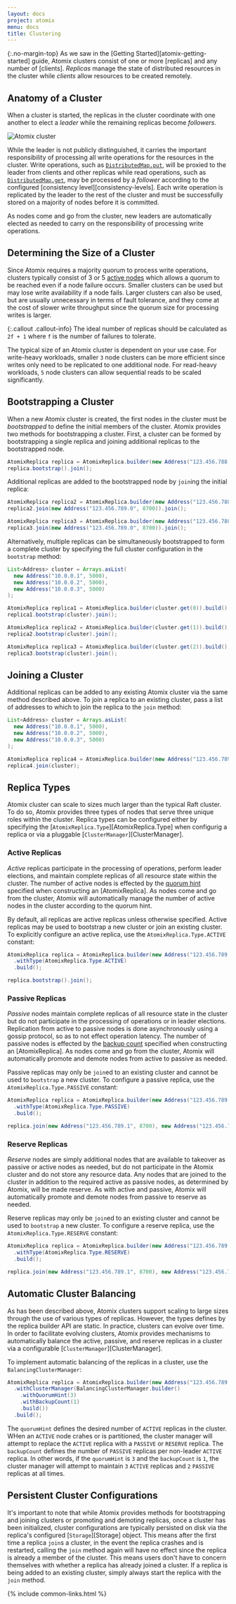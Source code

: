 ```yaml
---
layout: docs
project: atomix
menu: docs
title: Clustering
---
```


{:.no-margin-top}
As we saw in the [Getting Started][atomix-getting-started] guide, Atomix clusters consist of one or more [replicas] and any number of [clients]. *Replicas* manage the state of distributed resources in the cluster while *clients* allow resources to be created remotely.

## Anatomy of a Cluster

When a cluster is started, the replicas in the cluster coordinate with one another to elect a *leader* while the remaining replicas become *followers*.

![Atomix cluster](/assets/img/docs/cluster.png)

While the leader is not publicly distinguished, it carries the important responsibility of processing all write operations for the resources in the cluster. Write operations, such as [`DistributedMap.put`][dmap-put], will be proxied to the leader from clients and other replicas while read operations, such as [`DistributedMap.get`][dmap-get], may be processed by a *follower* according to the configured [consistency level][consistency-levels]. Each write operation is replicated by the leader to the rest of the cluster and must be successfully stored on a majority of nodes before it is committed.

As nodes come and go from the cluster, new leaders are automatically elected as needed to carry on the responsibility of processing write operations.

## Determining the Size of a Cluster

Since Atomix requires a majority quorum to process write operations, clusters typically consist of 3 or 5 [active nodes](#active-nodes) which allows a quorum to be reached even if a node failure occurs. Smaller clusters can be used but may lose write availability if a node fails. Larger clusters can also be used, but are usually unnecessary in terms of fault tolerance, and they come at the cost of slower write throughput since the quorum size for processing writes is larger.

{:.callout .callout-info}
The ideal number of replicas should be calculated as `2f + 1` where `f` is the number of failures to tolerate.

The typical size of an Atomix cluster is dependent on your use case. For write-heavy workloads, smaller `3` node clusters can be more efficient since writes only need to be replicated to one additional node. For read-heavy workloads, `5` node clusters can allow sequential reads to be scaled significantly.

## Bootstrapping a Cluster

When a new Atomix cluster is created, the first nodes in the cluster must be *bootstrapped* to define the initial members of the cluster. Atomix provides two methods for bootstrapping a cluster. First, a cluster can be formed by bootstrapping a single replica and joining additional replicas to the bootstrapped node.

```java
AtomixReplica replica = AtomixReplica.builder(new Address("123.456.788.0", 8700)).build();
replica.bootstrap().join();
```

Additional replicas are added to the bootstrapped node by `join`ing the initial replica:

```java
AtomixReplica replica2 = AtomixReplica.builder(new Address("123.456.788.1", 8700)).build();
replica2.join(new Address("123.456.789.0", 8700)).join();

AtomixReplica replica3 = AtomixReplica.builder(new Address("123.456.788.2", 8700)).build();
replica3.join(new Address("123.456.789.0", 8700)).join();
```

Alternatively, multiple replicas can be simultaneously bootstrapped to form a complete cluster by specifying the full cluster configuration in the `bootstrap` method:

```java
List<Address> cluster = Arrays.asList(
  new Address("10.0.0.1", 5000),
  new Address("10.0.0.2", 5000),
  new Address("10.0.0.3", 5000)
);
```

```java
AtomixReplica replica1 = AtomixReplica.builder(cluster.get(0)).build();
replica1.bootstrap(cluster).join();
```

```java
AtomixReplica replica2 = AtomixReplica.builder(cluster.get(1)).build();
replica2.bootstrap(cluster).join();
```

```java
AtomixReplica replica3 = AtomixReplica.builder(cluster.get(2)).build();
replica3.bootstrap(cluster).join();
```

## Joining a Cluster

Additional replicas can be added to any existing Atomix cluster via the same method described above. To join a replica to an existing cluster, pass a list of addresses to which to join the replica to the `join` method:

```java
List<Address> cluster = Arrays.asList(
  new Address("10.0.0.1", 5000),
  new Address("10.0.0.2", 5000),
  new Address("10.0.0.3", 5000)
);

AtomixReplica replica4 = AtomixReplica.builder(new Address("123.456.789.3", 8700)).build();
replica4.join(cluster);
```

## Replica Types

Atomix cluster can scale to sizes much larger than the typical Raft cluster. To do so, Atomix provides three types of nodes that serve three unique roles within the cluster. Replica types can be configured either by specifying the [`AtomixReplica.Type`][AtomixReplica.Type] when configurig a replica or via a pluggable [`ClusterManager`][ClusterManager].

### Active Replicas

*Active* replicas participate in the processing of operations, perform leader elections, and maintain complete replicas of all resource state within the cluster. The number of active nodes is effected by the [quorum hint][quorum-hint] specified when constructing an [AtomixReplica]. As nodes come and go from the cluster, Atomix will automatically manage the number of active nodes in the cluster according to the quorum hint.

By default, all replicas are active replicas unless otherwise specified. Active replicas may be used to bootstrap a new cluster or join an existing cluster. To explicitly configure an active replica, use the `AtomixReplica.Type.ACTIVE` constant:

```java
AtomixReplica replica = AtomixReplica.builder(new Address("123.456.789.0", 8700))
  .withType(AtomixReplica.Type.ACTIVE)
  .build();

replica.bootstrap().join();
```

### Passive Replicas

*Passive* nodes maintain complete replicas of all resource state in the cluster but do not participate in the processing of operations or in leader elections. Replication from active to passive nodes is done asynchronously using a gossip protocol, so as to not effect operation latency. The number of passive nodes is effected by the [backup count][backup-count] specified when constructing an [AtomixReplica]. As nodes come and go from the cluster, Atomix will automatically promote and demote nodes from active to passive as needed.

Passive replicas may only be `join`ed to an existing cluster and cannot be used to `bootstrap` a new cluster. To configure a passive replica, use the `AtomixReplica.Type.PASSIVE` constant:

```java
AtomixReplica replica = AtomixReplica.builder(new Address("123.456.789.0", 8700))
  .withType(AtomixReplica.Type.PASSIVE)
  .build();

replica.join(new Address("123.456.789.1", 8700), new Address("123.456.789.1", 8700)).join();
```

### Reserve Replicas

*Reserve* nodes are simply additional nodes that are available to takeover as passive or active nodes as needed, but do not participate in the Atomix cluster and do not store any resource data. Any nodes that are joined to the cluster in addition to the required active as passive nodes, as determined by Atomix, will be made reserve. As with active and passive, Atomix will automatically promote and demote nodes from passive to reserve as needed.

Reserve replicas may only be `join`ed to an existing cluster and cannot be used to `bootstrap` a new cluster. To configure a reserve replica, use the `AtomixReplica.Type.RESERVE` constant:

```java
AtomixReplica replica = AtomixReplica.builder(new Address("123.456.789.0", 8700))
  .withType(AtomixReplica.Type.RESERVE)
  .build();

replica.join(new Address("123.456.789.1", 8700), new Address("123.456.789.1", 8700)).join();
```

## Automatic Cluster Balancing

As has been described above, Atomix clusters support scaling to large sizes through the use of various types of replicas. However, the types defines by the replica builder API are static. In practice, clusters can evolve over time. In order to facilitate evolving clusters, Atomix provides mechanisms to automatically balance the active, passive, and reserve replicas in a cluster via a configurable [`ClusterManager`][ClusterManager].

To implement automatic balancing of the replicas in a cluster, use the `BalancingClusterManager`:

```java
AtomixReplica replica = AtomixReplica.builder(new Address("123.456.789.0", 8700))
  .withClusterManager(BalancingClusterManager.builder()
    .withQuorumHint(3)
    .withBackupCount(1)
    .build())
  .build();
```

The `quorumHint` defines the desired number of `ACTIVE` replicas in the cluster. WHen an `ACTIVE` node crahes or is partitioned, the cluster manager will attempt to replace the `ACTIVE` replica with a `PASSIVE` or `RESERVE` replica. The `backupCount` defines the number of `PASSIVE` replicas per non-leader `ACTIVE` replica. In other words, if the `quorumHint` is `3` and the `backupCount` is `1`, the cluster manager will attempt to maintain `3` `ACTIVE` replicas and `2` `PASSIVE` replicas at all times.

## Persistent Cluster Configurations

It's important to note that while Atomix provides methods for bootstrapping and joining clusters or promoting and demoting replicas, once a cluster has been initialized, cluster configurations are typically persisted on disk via the replica's configured [`Storage`][Storage] object. This means after the first time a replica `join`s a cluster, in the event the replica crashes and is restarted, calling the `join` method again will have no effect since the replica is already a member of the cluster. This means users don't have to concern themselves with whether a replica has already joined a cluster. If a replica is being added to an existing cluster, simply always start the replica with the `join` method.

{% include common-links.html %}

[quorum-hint]: http://atomix.io/atomix/api/latest/io/atomix/AtomixReplica.Builder.html#withQuorumHint-int-
[backup-count]: http://atomix.io/atomix/api/latest/io/atomix/AtomixReplica.Builder.html#withBackupCount-int-
[cluster-seed]: /atomix/docs/configuration/#cluster-seed-config
[dmap-put]: http://atomix.io/atomix/api/latest/io/atomix/collections/DistributedMap.html#put-K-V-
[dmap-get]: http://atomix.io/atomix/api/latest/io/atomix/collections/DistributedMap.html#get-java.lang.Object-